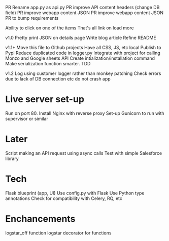 PR Rename app.py as api.py
PR improve API content headers (change DB field)
PR improve webapp content JSON
PR improve webapp content JSON
PR to bump requirements

Ability to click on one of the items
That's all link on load more

v1.0
Pretty print JSON on details page
Write blog article
Refine README

v1.1+
Move this file to Github projects
Have all CSS, JS, etc local
Publish to Pypi
Reduce duplicated code in logger.py
Integrate with project for calling Monzo and Google sheets API
Create intialization/installation command
Make serialization function smarter. TDD

v1.2
Log using customer logger rather than monkey patching
Check errors due to lack of DB connection etc do not crash app

# Live server set-up

Run on port 80. Install Nginx with reverse proxy
Set-up Gunicorn to run with supervisor or similar

# Later

Script making an API request using async calls
Test with simple Salesforce library

# Tech

Flask blueprint (app, UI)
Use config.py with Flask
Use Python type annotations
Check for compatibility with Celery, RQ, etc

# Enchancements

logstar_off function
logstar decorator for functions